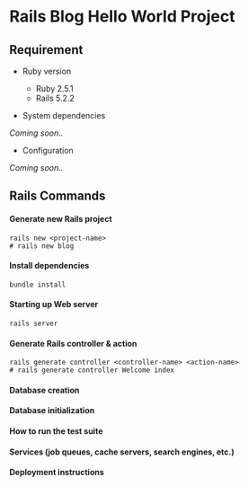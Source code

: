 # Rails Blog Hello World Project


## Requirement

* Ruby version

  - Ruby 2.5.1
  - Rails 5.2.2

* System dependencies

_Coming soon.._

* Configuration

_Coming soon.._


## Rails Commands

#### Generate new Rails project

```console
rails new <project-name>
# rails new blog
```

#### Install dependencies

```console
bundle install
```

#### Starting up Web server

```console
rails server
```

#### Generate Rails controller & action

```console
rails generate controller <controller-name> <action-name>
# rails generate controller Welcome index
```

#### Database creation

#### Database initialization

#### How to run the test suite

#### Services (job queues, cache servers, search engines, etc.)

#### Deployment instructions
